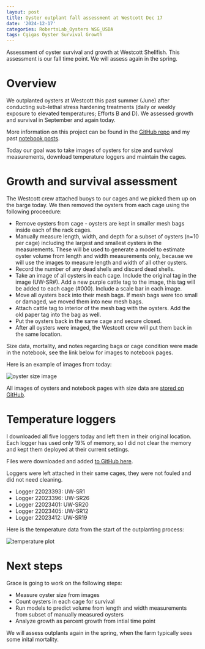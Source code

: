 ```yaml
---
layout: post
title: Oyster outplant fall assessment at Westcott Dec 17
date: '2024-12-17'
categories: RobertsLab_Oysters WSG_USDA
tags: Cgigas Oyster Survival Growth
---
```


Assessment of oyster survival and growth at Westcott Shellfish. This assessment is our fall time point. We will assess again in the spring.  

# Overview 

We outplanted oysters at Westcott this past summer (June) after conducting sub-lethal stress hardening treatments (daily or weekly exposure to elevated temperatures; Efforts B and D). We assessed growth and survival in September and again today. 

More information on this project can be found in the [GitHub repo](https://github.com/RobertsLab/project-gigas-conditioning) and my past [notebook posts](https://ahuffmyer.github.io/ASH_Putnam_Lab_Notebook/categoryview/#wsg-usda).   

Today our goal was to take images of oysters for size and survival measurements, download temperature loggers and maintain the cages.  

# Growth and survival assessment 

The Westcott crew attached buoys to our cages and we picked them up on the barge today. We then removed the oysters from each cage using the following proceedure:  

- Remove oysters from cage - oysters are kept in smaller mesh bags inside each of the rack cages. 
- Manually measure length, width, and depth for a subset of oysters (n=10 per cage) including the largest and smallest oysters in the measurements. These will be used to generate a model to estimate oyster volume from length and width measurements only, because we will use the images to measure length and width of all other oysters. 
- Record the number of any dead shells and discard dead shells. 
- Take an image of all oysters in each cage. Include the original tag in the image (UW-SR#). Add a new purple cattle tag to the image, this tag will be added to each cage (#000). Include a scale bar in each image. 
- Move all oysters back into their mesh bags. If mesh bags were too small or damaged, we moved them into new mesh bags. 
- Attach cattle tag to interior of the mesh bag with the oysters. Add the old paper tag into the bag as well. 
- Put the oysters back in the same cage and secure closed. 
- After all oysters were imaged, the Westcott crew will put them back in the same location. 

Size data, mortality, and notes regarding bags or cage condition were made in the notebook, see the link below for images to notebook pages.  

Here is an example of images from today:  

![oyster size image]()

All images of oysters and notebook pages with size data are [stored on GitHub](https://github.com/RobertsLab/project-gigas-conditioning/tree/main/data/outplanting/Westcott/20241217_images).   

# Temperature loggers 

I downloaded all five loggers today and left them in their original location. Each logger has used only 19% of memory, so I did not clear the memory and kept them deployed at their current settings.  

Files were downloaded and added [to GitHub here](https://github.com/RobertsLab/project-gigas-conditioning/tree/main/data/environmental/loggers/westcott).  

Loggers were left attached in their same cages, they were not fouled and did not need cleaning. 

- Logger 22023393: UW-SR1 
- Logger 22023396: UW-SR26
- Logger 22023401: UW-SR20 
- Logger 22023405: UW-SR12
- Logger 22023412: UW-SR19 

Here is the temperature data from the start of the outplanting process:  

![temperature plot]()

# Next steps 

Grace is going to work on the following steps:  

- Measure oyster size from images 
- Count oysters in each cage for survival 
- Run models to predict volume from length and width measurements from subset of manually measured oysters 
- Analyze growth as percent growth from intial time point 

We will assess outplants again in the spring, when the farm typically sees some inital mortality.  